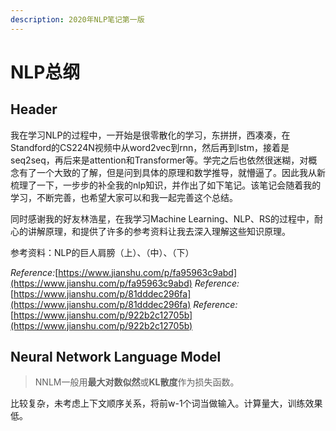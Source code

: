 ```yaml
---
description: 2020年NLP笔记第一版
---
```


# NLP总纲

## Header

我在学习NLP的过程中，一开始是很零散化的学习，东拼拼，西凑凑，在Standford的CS224N视频中从word2vec到rnn，然后再到lstm，接着是seq2seq，再后来是attention和Transformer等。学完之后也依然很迷糊，对概念有了一个大致的了解，但是问到具体的原理和数学推导，就懵逼了。因此我从新梳理了一下，一步步的补全我的nlp知识，并作出了如下笔记。该笔记会随着我的学习，不断完善，也希望大家可以和我一起完善这个总结。

同时感谢我的好友林浩星，在我学习Machine Learning、NLP、RS的过程中，耐心的讲解原理，和提供了许多的参考资料让我去深入理解这些知识原理。

参考资料：NLP的巨人肩膀（上）、（中）、（下）

_Reference:_[https://www.jianshu.com/p/fa95963c9abd](https://www.jianshu.com/p/fa95963c9abd) _Reference:_[https://www.jianshu.com/p/81dddec296fa](https://www.jianshu.com/p/81dddec296fa) _Reference:_[https://www.jianshu.com/p/922b2c12705b](https://www.jianshu.com/p/922b2c12705b)

### 

## Neural Network Language Model

> NNLM一般用**最大对数似然**或**KL散度**作为损失函数。

比较复杂，未考虑上下文顺序关系，将前w-1个词当做输入。计算量大，训练效果低。

### 

